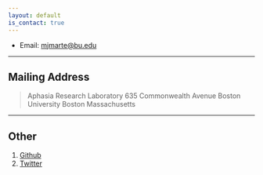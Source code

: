 ```yaml
---
layout: default
is_contact: true
---
```


* Email: [mjmarte@bu.edu](mailto:mjmarte@bu.edu)

---

## Mailing Address


> Aphasia Research Laboratory
> 635 Commonwealth Avenue
> Boston University
> Boston
> Massachusetts 

---

## Other

1. [Github](https://github.com/mjmarte)
2. [Twitter](https://twitter.com/manueljmarte)

